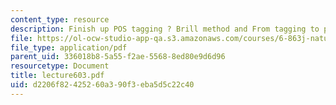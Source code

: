 ```yaml
---
content_type: resource
description: Finish up POS tagging ? Brill method and From tagging to parsing.
file: https://ol-ocw-studio-app-qa.s3.amazonaws.com/courses/6-863j-natural-language-and-the-computer-representation-of-knowledge-spring-2003/d2206f82425260a390f3eba5d5c22c40_lecture603.pdf
file_type: application/pdf
parent_uid: 336018b8-5a55-f2ae-5568-8ed80e9d6d96
resourcetype: Document
title: lecture603.pdf
uid: d2206f82-4252-60a3-90f3-eba5d5c22c40
---
```

